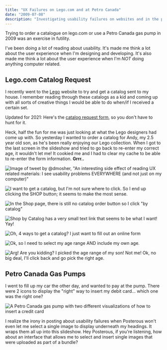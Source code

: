 ```yaml
---
title: "UX Failures on Lego.com and at Petro Canada"
date: "2009-07-08"
description: "Investigating usability failures on websites and in the physical world."
---
```


<aside class="tldr">
Trying to order a catalogue on lego.com or use a Petro Canada gas pump in 2009 was an exercise in futility.
</aside>

I've been doing a lot of reading about usability. It's made me think a lot about the user experience when I'm designing and developing. It's also made me think a lot about the user experience when I'm *NOT* doing anything computer related.

## Lego.com Catalog Request

I recently went to the [Lego](www.lego.com) website to try and get a catalog sent to my house. I remember reading through these catalogs as a kid and coming up with all sorts of creative things I would be able to do when/if I received a certain set.

<aside class="left">
Updated for 2021: Here's the <a href="https://www.lego.com/en-us/page/static/catalogue-request">catalog request form</a>, so you don't have to hunt for it.
</aside>

Heck, half the fun for me was just looking at what the Lego designers had come up with. So yesterday I wanted to order a catalog for Andy, my 2.5 year old son, as he's been really enjoying our Lego collection. When I got to the last screen in the slideshow and tried to go back to re-enter my correct age, it wouldn't let me! It cookied me and I had to clear my cache to be able to re-enter the form information. **Grrr..**

![Image of tweet by @dmosher, "An interesting side effect of reading UX related materials: I see usability problems EVERYWHERE (and not just on my computer)"](/img/usability-failures/tweet-dmosher-usability-problems.png)

![I want to get a catalog, but I'm not sure where to click. So I end up clicking the SHOP button; it seems to make the most sense.](/img/usability-failures/lego-homepage.png)

![In the Shop page, there is still no catalog order button so I click "by catalog"](/img/usability-failures/lego-homepage-by-catalog.png)

![Shop by Catalog has a very small text link that seems to be what I want! Yay!](/img/usability-failures/lego-homepage-small-text-link.png)

![Oh, 4 ways to get a catalog? I just want to fill out an online form](/img/usability-failures/lego-catalog-request-form.png)

![Ok, so I need to select my age range AND include my own age.](/img/usability-failures/lego-catalog-request-dropdown.png)

![Arg! Are you kidding? I picked the age range of my son! Not me! Ok, no big deal, I'll click back and go pick the right age.](/img/usability-failures/lego-catalog-request-frustration.png)

## Petro Canada Gas Pumps

I went to fill up my car the other day, and wanted to pay at the pump. There were 2 icons to display the "right" way to insert my debit card... which one was the right one?

![A Petro Canada gas pump with two different visualizations of how to insert a credit card](/img/usability-failures/petro-canada-gas-pump-ux-fail.png)

<aside>I realize the irony in posting about usability failures when Posterous won't even let me select a single image to display underneath my headings. It wraps them all up into this slideshow. Hey Posterous, if you're listening, how about an interface that allows me to select and insert single images that were uploaded as part of a bundle?</aside>
